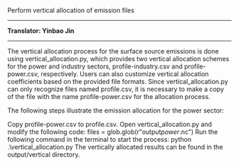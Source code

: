 Perform vertical allocation of emission files

--------------------

**Translator: Yinbao Jin**

--------------------

The vertical allocation process for the surface source emissions is done using vertical_allocation.py, which provides two vertical allocation schemes for the power and industry sectors, profile-industry.csv and profile-power.csv, respectively. Users can also customize vertical allocation coefficients based on the provided file formats. Since vertical_allocation.py can only recognize files named profile.csv, it is necessary to make a copy of the file with the name profile-power.csv for the allocation process.

The following steps illustrate the emission allocation for the power sector:

Copy profile-power.csv to profile.csv.
Open vertical_allocation.py and modify the following code:
files = glob.glob(r"output*power*.nc")
Run the following command in the terminal to start the process:
python .\vertical_allocation.py
The vertically allocated results can be found in the output/vertical directory.
